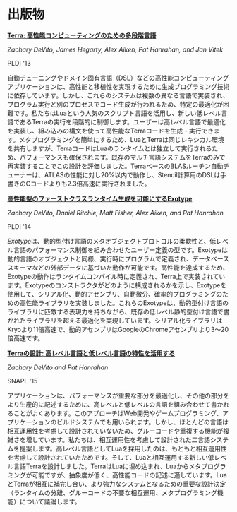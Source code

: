 # 出版物

**[Terra: 高性能コンピューティングのための多段階言語](pldi071-devito.pdf)**

_Zachary DeVito, James Hegarty, Alex Aiken, Pat Hanrahan, and Jan Vitek_

PLDI '13

自動チューニングやドメイン固有言語（DSL）などの高性能コンピューティングアプリケーションは、高性能と移植性を実現するために生成プログラミング技術に依存しています。しかし、これらのシステムは複数の異なる言語で実装され、プログラム実行と別のプロセスでコード生成が行われるため、特定の最適化が困難です。私たちはLuaという人気のスクリプト言語を活用し、新しい低レベル言語であるTerraの実行を段階的に制御します。ユーザーは高レベル言語で最適化を実装し、組み込みの構文を使って高性能なTerraコードを生成・実行できます。メタプログラミングを簡単にするため、LuaとTerraは同じレキシカル環境を共有しますが、TerraコードはLuaのランタイムとは独立して実行されるため、パフォーマンスも確保されます。既存のマルチ言語システムをTerraのみで再実装することでこの設計を評価しました。TerraベースのBLASルーチン自動チューナーは、ATLASの性能に対し20%以内で動作し、Stencil計算用のDSLは手書きのCコードよりも2.3倍高速に実行されました。

**[高性能型のファーストクラスランタイム生成を可能にするExotype](pldi083-devito.pdf)**

_Zachary DeVito, Daniel Ritchie, Matt Fisher, Alex Aiken, and Pat Hanrahan_

PLDI '14

*Exotype*は、動的型付け言語のメタオブジェクトプロトコルの柔軟性と、低レベル言語のパフォーマンス制御を組み合わせたユーザー定義の型です。Exotypeは動的言語のオブジェクトと同様、実行時にプログラムで定義され、データベーススキーマなどの外部データに基づいた動作が可能です。高性能を達成するため、Exotypeの動作はランタイムコンパイル時に定義され、Terra上で実装されています。Exotypeのコンストラクタがどのように構成されるかを示し、Exotypeを使用して、シリアル化、動的アセンブリ、自動微分、確率的プログラミングのための高性能ライブラリを実装しました。これらのExotypeは、動的型付け言語のライブラリに匹敵する表現力を持ちながら、既存の低レベル静的型付け言語で書かれたライブラリを超える最適化を実現しています。シリアル化ライブラリはKryoより11倍高速で、動的アセンブリはGoogleのChromeアセンブリより3～20倍高速です。

**[Terraの設計: 高レベル言語と低レベル言語の特性を活用する](snapl-devito.pdf)**

_Zachary DeVito and Pat Hanrahan_

SNAPL '15

アプリケーションは、パフォーマンスが重要な部分を最適化し、その他の部分をより生産的に記述するために、高レベルと低レベルの言語を組み合わせて書かれることがよくあります。このアプローチはWeb開発やゲームプログラミング、アプリケーションのビルドシステムでも用いられます。しかし、ほとんどの言語は相互運用性を考慮して設計されていないため、グルーコードや重複する機能が複雑さを増しています。私たちは、相互運用性を考慮して設計された二言語システムを提案します。高レベル言語としてLuaを採用したのは、もともと相互運用性を考慮して設計されていたためです。そして、Luaと相互運用する新しい低レベル言語Terraを設計しました。TerraはLuaに埋め込まれ、Luaからメタプログラミングが可能ですが、抽象度が低く、高性能コードの記述に適しています。LuaとTerraが相互に補完し合い、より強力なシステムとなるための重要な設計決定（ランタイムの分離、グルーコードの不要な相互運用、メタプログラミング機能）について議論します。